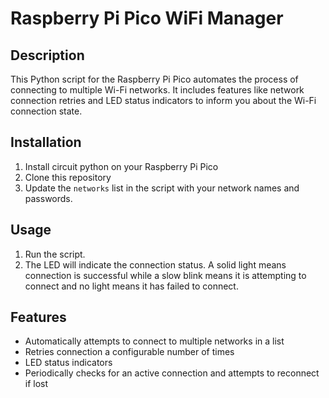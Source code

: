# Raspberry Pi Pico WiFi Manager

## Description

This Python script for the Raspberry Pi Pico automates the process of connecting to multiple Wi-Fi networks. It includes features like network connection retries and LED status indicators to inform you about the Wi-Fi connection state.

## Installation

1. Install circuit python on your Raspberry Pi Pico
2. Clone this repository
3. Update the `networks` list in the script with your network names and passwords.

## Usage

1. Run the script.
2. The LED will indicate the connection status. A solid light means connection is successful while a slow blink means it is attempting to connect and no light means it has failed to connect.

## Features

- Automatically attempts to connect to multiple networks in a list
- Retries connection a configurable number of times
- LED status indicators
- Periodically checks for an active connection and attempts to reconnect if lost
